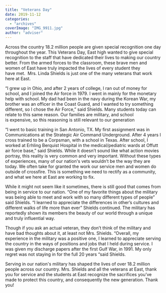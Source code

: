 ```yaml
---
title: "Veterans Day"
date: 2019-11-12
categories: 
  - "archives"
coverImage: "IMG_9911.jpg"
author: "adviser"
---
```


Across the country 18.2 million people are given special recognition one day throughout the year. This Veterans Day, East high wanted to give special recognition to the staff that have dedicated their lives to making our country better. From the armed forces to the classroom, these brave men and women of East have truly impacted the lives of every student they have met.  Mrs. Linda Shields is just one of the many veterans that work here at East.  

“I grew up in Ohio, and after 2 years of college, I ran out of money for school, and I joined the Air force in 1979. I went in mainly for the monetary help with school. My dad had been in the navy during the Korean War, my brother was an officer in the Coast Guard, and I wanted to try something different, so I chose the Air Force,” said Shields. Many students today can relate to this same reason. Our families are military, and school is expensive, so this reasoning is still relevant to our generation 

“I went to basic training in San Antonio, TX. My first assignment was in Communications at the Strategic Air Command Underground. After 4 years I cross trained to be a Corpsman, with a school in Texas. After school, I worked at Erhling Berquist Hospital in the medical/pediatric wards at Offutt air force base,” said Shields. While it doesn’t sound like what action movies portray, this reality is very common and very important. Without these types of experiences, many of our nation's vets wouldn’t be the way they are today. We often take for granted the work our service men and women do outside of crossfire. This is something we need to rectify as a community, and what we here at East are working to fix. 

While it might not seem like it sometimes, there is still good that comes from being in service to our nation. “One of my favorite things about the military was being able to meet and work with so many different types of people” said Shields. “I learned to appreciate the differences in other’s cultures and different walks of life more than ever” Shields continued. The military has reportedly shown its members the beauty of our world through a unique and truly influential way.  

Though if you ask an actual veteran, they don’t think of the military and have bad thoughts about it, at least not Mrs. Shields. “Overall, my experience in the military was a positive one, I learned to appreciate serving the country in the ways of positions and jobs that I held during service. I was given my discharge papers after the first Gulf War, in 1991. My only regret was not staying in for the full 20 years “said Shields.  

Serving in our nation's military has shaped the lives of over 18.2 million people across our country. Mrs. Shields and all the veterans at East, thank you for service and the students at East recognize the sacrifices you’ve made to protect this country, and consequently the new generation. Thank you!
